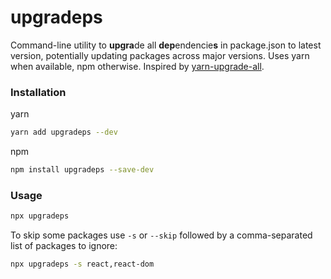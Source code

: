 # upgradeps
Command-line utility to **upgra**de all **dep**endencie**s** in package.json to latest version, potentially updating packages across major versions. Uses yarn when available, npm otherwise. Inspired by [yarn-upgrade-all](https://github.com/tylerlong/yarn-upgrade-all#readme).

### Installation
yarn
```sh
yarn add upgradeps --dev
```
npm
```sh
npm install upgradeps --save-dev
```

### Usage
```sh
npx upgradeps
```
To skip some packages use `-s` or `--skip` followed by a comma-separated list of packages to ignore:
```sh
npx upgradeps -s react,react-dom
```
